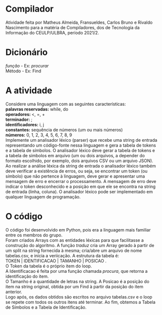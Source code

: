 # Compilador
Atividade feita por Matheus Almeida, Fransueldes, Carlos Bruno e Rivaldo Nascimento para a matéria de Compiladores, dos de Tecnologia da Informação do CEULP/ULBRA, período 2021/2.

# Dicionário
<em>função</em> - Ex: <em>procurar</em>  
Método - Ex: Find

# A atividade
Considere uma linguagem com as seguintes características:  
<strong>palavras reservadas:</strong> while, do  
<strong>operadores: </strong> <, =, +  
<strong>terminador:</strong> ;  
<strong>identificadores:</strong> i, j  
<strong>constantes:</strong> sequência de números (um ou mais números)  
<strong>números:</strong> 0, 1, 2, 3, 4, 5, 6, 7, 8, 9  
Implemente um analisador léxico (parser) que recebe uma string de entrada representando um código-fonte nessa linguagem e gera a tabela de tokens e a tabela de símbolos. O analisador léxico deve gerar a tabela de tokens e a tabela de símbolos em arquivo (um ou dois arquivos, a depender do formato escolhido, por exemplo, dois arquivos CSV ou um arquivo JSON). Ao realizar a análise léxica da string de entrada o analisador léxico também deve verificar a existência de erros, ou seja, se encontrar um token (ou símbolo) que não pertence à linguagem, deve gerar e apresentar uma mensagem de erro e encerrar o processamento. A mensagem de erro deve indicar o token desconhecido e a posição em que ele se encontra na string de entrada (linha, coluna). O analisador léxico pode ser implementado em qualquer linguagem de programação. 

# O código
O código foi desenvolvido em Python, pois era a linguagem mais familiar entre os membros do grupo.  
Foram criados Arrays com as entidades léxicas para que facilitasse a construção do algoritmo. A função <em>traduz</em> cria um Array gerado à partir de um split na string fornecida à mesma; cria/abre um arquivo de nome tabelas.csv, e inicia a veriicação. A estrutura da tabela é:  
TOKEN | IDENTIFICACAO | TAMANHO | POSICAO .  
O Token da tabela é o próprio item do loop.  
A Identificacao é feita por uma função chamada <em>procura</em>, que retorna a identificação do item.  
O Tamanho é a quantidade de letras na string.
A Posicao é a posição do item na string original, obtida por um Find à partir da posição do item anterior.  
Logo após, os dados obtidos são escritos no arquivo tabelas.csv e o loop se repete com todos os outros itens até terminar.
Ao fim, obtemos a Tabela de Símbolos e a Tabela de Identificação.
